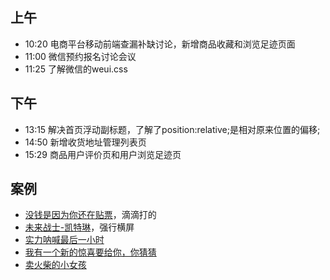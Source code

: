## 上午
* 10:20 电商平台移动前端查漏补缺讨论，新增商品收藏和浏览足迹页面
* 11:00 微信预约报名讨论会议
* 11:25 了解微信的weui.css
## 下午
* 13:15 解决首页浮动副标题，了解了position:relative;是相对原来位置的偏移;
* 14:50 新增收货地址管理列表页
* 15:29 商品用户评价页和用户浏览足迹页
## 案例
* [没钱是因为你还在贴票](http://www.h5case.com.cn/case/didi/2/)，滴滴打的
* [未来战士-凯特琳](http://lol.qq.com/m/act/a20170523caitlyn/index.html)，强行横屏
* [实力呐喊最后一小时](http://www.wechat.siemens.com.cn/external/cjd2/index.php?token=9b7de5f0af529923c4cb9b3c7d4e28be&openid=oMC_GjpNTuXepO4Uvx9jvCRFsLiE&nickname=%E6%94%BE%E7%94%9F&headimgurl=http://wx.qlogo.cn/mmhead/BO1qQiajiacVn2fWXibIpmhibxep91lYNIzJEb40WM5CH8c8ZibNiaoxLzKA/0&sex=1&province=%E6%B9%96%E5%8D%97&city=%E9%83%B4%E5%B7%9E&country=%E4%B8%AD%E5%9B%BD&unionid=onRFtwB7XTlMT5FpOqu393o2IJSI)
* [我有一个新的惊喜要给你，你猜猜](https://pingan.100jc.net/annalsHttps/?tar_foid=145383e7-02c1-d401-7a53-9f51ffb8eee9&tar_channel=)
* [卖火柴的小女孩](http://170710gqe.treedom.cn/?_wv=1)
